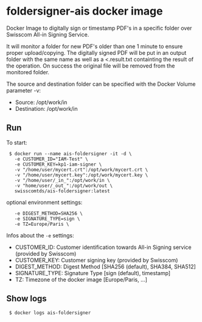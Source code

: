 foldersigner-ais docker image
================================

Docker Image to digitally sign or timestamp PDF's in a specific folder over Swisscom All-in Signing Service.

It will monitor a folder for new PDF's older than one 1 minute to ensure proper upload/copying. The digitally signed PDF will be put in an output folder with the same name as well as a <<file>.result.txt containting the result of the operation. On success the original file will be removed from the monitored folder.

The source and destination folder can be specified with the Docker Volume parameter -v:

* Source: /opt/work/in
* Destination: /opt/work/in


## Run

To start: 
```
 $ docker run --name ais-foldersigner -it -d \
   -e CUSTOMER_ID="IAM-Test" \
   -e CUSTOMER_KEY=kp1-iam-signer \
   -v "/home/user/mycert.crt":/opt/work/mycert.crt \
   -v "/home/user/mycert.key":/opt/work/mycert.key \
   -v "/home/user/_in_":/opt/work/in \
   -v "home/user/_out_":/opt/work/out \
   swisscomtds/ais-foldersigner:latest
```
optional environment settings:
```
   -e DIGEST_METHOD=SHA256 \
   -e SIGNATURE_TYPE=sign \
   -e TZ=Europe/Paris \
```

Infos about the `-e` settings:

* CUSTOMER_ID: Customer identification towards All-in Signing service (provided by Swisscom)
* CUSTOMER_KEY: Customer signing key (provided by Swisscom)
* DIGEST_METHOD: Digest Method [SHA256 (default), SHA384, SHA512]
* SIGNATURE_TYPE: Signature Type [sign (default), timestamp]
* TZ: Timezone of the docker image [Europe/Paris, ...]


## Show logs
```
 $ docker logs ais-foldersigner
```

